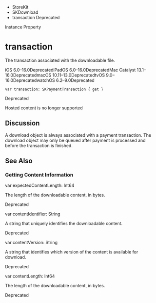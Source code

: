 

- StoreKit
- SKDownload
-  transaction Deprecated

Instance Property

# transaction

The transaction associated with the downloadable file.

iOS 6.0–16.0DeprecatediPadOS 6.0–16.0DeprecatedMac Catalyst 13.1–16.0DeprecatedmacOS 10.11–13.0DeprecatedtvOS 9.0–16.0DeprecatedwatchOS 6.2–9.0Deprecated

``` source
var transaction: SKPaymentTransaction { get }
```

Deprecated

Hosted content is no longer supported

## Discussion

A download object is always associated with a payment transaction. The download object may only be queued after payment is processed and before the transaction is finished.

## See Also

### Getting Content Information

var expectedContentLength: Int64

The length of the downloadable content, in bytes.

Deprecated

var contentIdentifier: String

A string that uniquely identifies the downloadable content.

Deprecated

var contentVersion: String

A string that identifies which version of the content is available for download.

Deprecated

var contentLength: Int64

The length of the downloadable content, in bytes.

Deprecated

